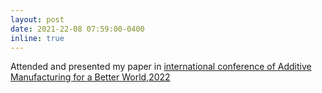 ```yaml
---
layout: post
date: 2021-22-08 07:59:00-0400
inline: true
---
```


Attended and presented my paper in [international conference of Additive Manufacturing for a Better World,2022]( https://lnkd.in/eZgYZJ2h)

